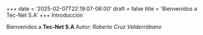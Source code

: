 +++
date = '2025-02-07T22:19:07-06:00'
draft = false
title = 'Bienvenidos a Tec-Net S.A'
+++
Introducción

Bienvenidos a **Tec-Net S.A**
Autor: *Roberto Cruz Valderrábano*
